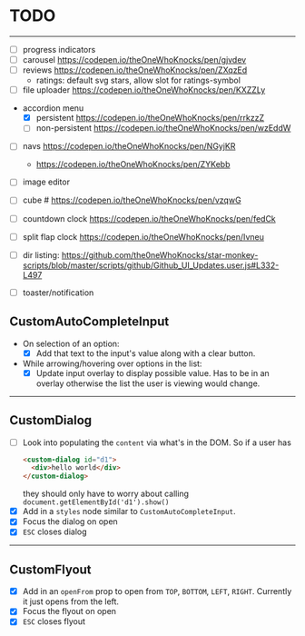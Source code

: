 # TODO

---

- [ ] progress indicators
- [ ] carousel https://codepen.io/theOneWhoKnocks/pen/gjvdev
- [ ] reviews https://codepen.io/theOneWhoKnocks/pen/ZXqzEd
  - ratings: default svg stars, allow slot for ratings-symbol
- [ ] file uploader https://codepen.io/theOneWhoKnocks/pen/KXZZLy
- accordion menu
  - [x] persistent https://codepen.io/theOneWhoKnocks/pen/rrkzzZ
  - [ ] non-persistent https://codepen.io/theOneWhoKnocks/pen/wzEddW
- [ ] navs https://codepen.io/theOneWhoKnocks/pen/NGyjKR
  - https://codepen.io/theOneWhoKnocks/pen/ZYKebb
- [ ] image editor
- [ ] cube # https://codepen.io/theOneWhoKnocks/pen/vzqwG
- [ ] countdown clock https://codepen.io/theOneWhoKnocks/pen/fedCk
- [ ] split flap clock https://codepen.io/theOneWhoKnocks/pen/Ivneu
- [ ] dir listing: https://github.com/the0neWhoKnocks/star-monkey-scripts/blob/master/scripts/github/Github_UI_Updates.user.js#L332-L497
- [ ] toaster/notification


## CustomAutoCompleteInput

- On selection of an option:
  - [x] Add that text to the input's value along with a clear button.
- While arrowing/hovering over options in the list:
  - [x] Update input overlay to display possible value. Has to be in an overlay
  otherwise the list the user is viewing would change.

---

## CustomDialog

- [ ] Look into populating the `content` via what's in the DOM. So if a user has
  ```html
  <custom-dialog id="d1">
    <div>hello world</div>
  </custom-dialog>
  ```
  they should only have to worry about calling `document.getElementById('d1').show()`
- [x] Add in a `styles` node similar to `CustomAutoCompleteInput`.
- [x] Focus the dialog on open
- [x] `ESC` closes dialog

---

## CustomFlyout

- [x] Add in an `openFrom` prop to open from `TOP`, `BOTTOM`, `LEFT`, `RIGHT`.
Currently it just opens from the left.
- [x] Focus the flyout on open
- [x] `ESC` closes flyout
